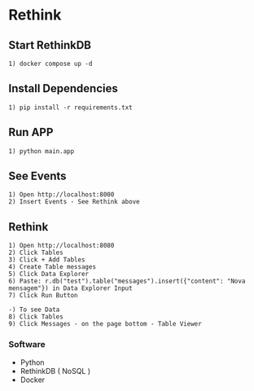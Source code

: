 # Rethink #


## Start RethinkDB ##
```shell
1) docker compose up -d
```
## Install Dependencies  ##
```shell
1) pip install -r requirements.txt 
```

## Run APP  ##
```shell
1) python main.app 
```

## See Events ##
```shell
1) Open http://localhost:8000
2) Insert Events - See Rethink above
```


## Rethink ##
```shell
1) Open http://localhost:8080
2) Click Tables
3) Click + Add Tables
4) Create Table messages
5) Click Data Explorer
6) Paste: r.db("test").table("messages").insert({"content": "Nova mensagem"}) in Data Explorer Input
7) Click Run Button

-) To see Data
8) Click Tables 
9) Click Messages - on the page bottom - Table Viewer
```


### Software ##
- Python
- RethinkDB  ( NoSQL )
- Docker




